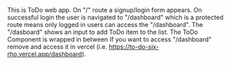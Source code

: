 This is ToDo web app. On "/" route a signup/login form appears. On successful login the user is navigated to "/dashboard" which is a protected route means only logged in users can access the "/dashboard". The "/dasboard" shows an input to add ToDo item to the list. The ToDo Component is wrapped in between <ProtectedRoute><ProtectedRoute /> If you want to access "/dashboard" remove <ProtectedRoute><ProtectedRoute /> and access it in vercel (i.e. https://to-do-six-rho.vercel.app/dashboard). 
